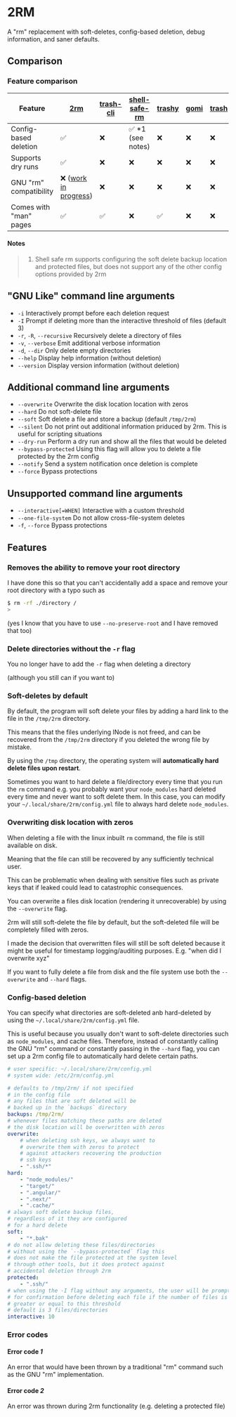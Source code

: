 # 2RM

A "rm" replacement with soft-deletes, config-based deletion, debug information, and saner defaults.

## Comparison

### Feature comparison

| Feature                | [2rm](https://github.com/hudson-newey/2rm)                                                                                                    | [trash-cli](https://github.com/andreafrancia/trash-cli) | [shell-safe-rm](https://github.com/kaelzhang/shell-safe-rm) | [trashy](https://github.com/oberblastmeister/trashy) | [gomi](https://github.com/babarot/gomi) | [trash](https://github.com/sindresorhus/trash) |
| ---------------------- | --------------------------------------------------------------------------------------------------------------------------------------------- | ------------------------------------------------------- | ----------------------------------------------------------- | ---------------------------------------------------- | --------------------------------------- | ---------------------------------------------- |
| Config-based deletion  | ✅                                                                                                                                             | ❌                                                       | ✅ *1 (see notes)                                            | ❌                                                    | ❌                                       | ❌                                              |
| Supports dry runs      | ✅                                                                                                                                             | ❌                                                       | ❌                                                           | ❌                                                    | ❌                                       | ❌                                              |
| GNU "rm" compatibility | ❌ ([work in progress](https://github.com/hudson-newey/2rm/issues?q=sort%3Aupdated-desc+is%3Aissue+is%3Aopen+label%3A%22GNU+compatability%22)) | ❌                                                       | ❌                                                           | ❌                                                    | ❌                                       | ❌                                              |
| Comes with "man" pages | ✅                                                                                                                                             | ✅                                                       | ❌                                                           | ✅                                                    | ❌                                       | ❌                                              |

#### Notes

> 1. Shell safe rm supports configuring the soft delete backup location and protected files, but does not support any of the other config options provided by 2rm

## "GNU Like" command line arguments

- `-i` Interactively prompt before each deletion request
- `-I` Prompt if deleting more than the interactive threshold of files (default 3)
- `-r`, `-R`, `--recursive` Recursively delete a directory of files
- `-v`, `--verbose` Emit additional verbose information
- `-d`, `--dir` Only delete empty directories
- `--help` Display help information (without deletion)
- `--version` Display version information (without deletion)

## Additional command line arguments

- `--overwrite` Overwrite the disk location location with zeros
- `--hard` Do not soft-delete file
- `--soft` Soft delete a file and store a backup (default `/tmp/2rm`)
- `--silent` Do not print out additional information priduced by 2rm. This is useful for scripting situations
- `--dry-run` Perform a dry run and show all the files that would be deleted
- `--bypass-protected` Using this flag will allow you to delete a file protected by the 2rm config
- `--notify` Send a system notification once deletion is complete
- `--force` Bypass protections

## Unsupported command line arguments

- `--interactive[=WHEN]` Interactive with a custom threshold
- `--one-file-system` Do not allow cross-file-system deletes
- `-f`, `--force` Bypass protections

## Features

### Removes the ability to remove your root directory

I have done this so that you can't accidentally add a space and remove your root directory with a typo such as

```sh
$ rm -rf ./directory /
>
```

(yes I know that you have to use `--no-preserve-root` and I have removed that too)

### Delete directories without the `-r` flag

You no longer have to add the `-r` flag when deleting a directory

(although you still can if you want to)

### Soft-deletes by default

By default, the program will soft delete your files by adding a hard link to the file in the `/tmp/2rm` directory.

This means that the files underlying INode is not freed, and can be recovered from the `/tmp/2rm` directory if you deleted the wrong file by mistake.

By using the `/tmp` directory, the operating system will **automatically hard delete files upon restart**.

Sometimes you want to hard delete a file/directory every time that you run the `rm` command e.g. you probably want your `node_modules` hard deleted every time and never want to soft delete them.
In this case, you can modify your `~/.local/share/2rm/config.yml` file to always hard delete `node_modules`.

### Overwriting disk location with zeros

When deleting a file with the linux inbuilt `rm` command, the file is still available on disk.

Meaning that the file can still be recovered by any sufficiently technical user.

This can be problematic when dealing with sensitive files such as private keys that if leaked could lead to catastrophic consequences.

You can overwrite a files disk location (rendering it unrecoverable) by using the `--overwrite` flag.

2rm will still soft-delete the file by default, but the soft-deleted file will be completely filled with zeros.

I made the decision that overwritten files will still be soft deleted because it might be useful for timestamp logging/auditing purposes.
E.g. "when did I overwrite xyz"

If you want to fully delete a file from disk and the file system use both the `--overwrite` and `--hard` flags.

### Config-based deletion

You can specify what directories are soft-deleted anb hard-deleted by using the `~/.local/share/2rm/config.yml` file.

This is useful because you usually don't want to soft-delete directories such as `node_modules`, and cache files.
Therefore, instead of constantly calling the GNU "rm" command or constantly passing in the `--hard` flag, you can
set up a 2rm config file to automatically hard delete certain paths.

```yml
# user specific: ~/.local/share/2rm/config.yml
# system wide: /etc/2rm/config.yml

# defaults to /tmp/2rm/ if not specified
# in the config file
# any files that are soft deleted will be
# backed up in the `backups` directory
backups: /tmp/2rm/
# whenever files matching these paths are deleted
# the disk location will be overwritten with zeros
overwrite:
    # when deleting ssh keys, we always want to 
    # overwrite them with zeros to protect
    # against attackers recovering the production
    # ssh keys
    - ".ssh/*"
hard:
    - "node_modules/"
    - "target/"
    - ".angular/"
    - ".next/"
    - ".cache/"
# always soft delete backup files, 
# regardless of it they are configured
# for a hard delete
soft:
    - "*.bak"
# do not allow deleting these files/directories
# without using the `--bypass-protected` flag this
# does not make the file protected at the system level
# through other tools, but it does protect against
# accidental deletion through 2rm
protected:
    - ".ssh/"
# when using the -I flag without any arguments, the user will be prompted
# for confirmation before deleting each file if the number of files is
# greater or equal to this threshold
# default is 3 files/directories
interactive: 10
```

### Error codes

#### Error code _1_

An error that would have been thrown by a traditional "rm" command such as
the GNU "rm" implementation.

#### Error code _2_

An error was thrown during 2rm functionality (e.g. deleting a protected file)
